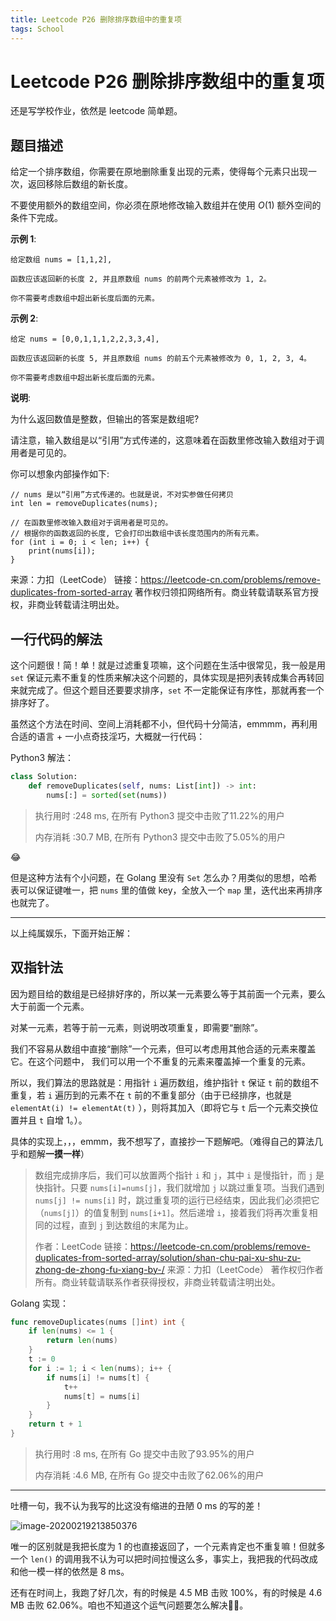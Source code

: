 ```yaml
---
title: Leetcode P26 删除排序数组中的重复项
tags: School
---
```


# Leetcode P26 删除排序数组中的重复项

还是写学校作业，依然是 leetcode 简单题。

## 题目描述

给定一个排序数组，你需要在原地删除重复出现的元素，使得每个元素只出现一次，返回移除后数组的新长度。

不要使用额外的数组空间，你必须在原地修改输入数组并在使用 $O(1)$ 额外空间的条件下完成。

**示例 1**:

```
给定数组 nums = [1,1,2], 

函数应该返回新的长度 2, 并且原数组 nums 的前两个元素被修改为 1, 2。 

你不需要考虑数组中超出新长度后面的元素。
```

**示例 2**:

```
给定 nums = [0,0,1,1,1,2,2,3,3,4],

函数应该返回新的长度 5, 并且原数组 nums 的前五个元素被修改为 0, 1, 2, 3, 4。

你不需要考虑数组中超出新长度后面的元素。
```

**说明**:

为什么返回数值是整数，但输出的答案是数组呢?

请注意，输入数组是以“引用”方式传递的，这意味着在函数里修改输入数组对于调用者是可见的。

你可以想象内部操作如下:

```
// nums 是以“引用”方式传递的。也就是说，不对实参做任何拷贝
int len = removeDuplicates(nums);

// 在函数里修改输入数组对于调用者是可见的。
// 根据你的函数返回的长度, 它会打印出数组中该长度范围内的所有元素。
for (int i = 0; i < len; i++) {
    print(nums[i]);
}
```

来源：力扣（LeetCode）
链接：https://leetcode-cn.com/problems/remove-duplicates-from-sorted-array
著作权归领扣网络所有。商业转载请联系官方授权，非商业转载请注明出处。

## 一行代码的解法

这个问题很！简！单！就是过滤重复项嘛，这个问题在生活中很常见，我一般是用 `set` 保证元素不重复的性质来解决这个问题的，具体实现是把列表转成集合再转回来就完成了。但这个题目还要要求排序，`set` 不一定能保证有序性，那就再套一个排序好了。

虽然这个方法在时间、空间上消耗都不小，但代码十分简洁，emmmm，再利用合适的语言 + 一小点奇技淫巧，大概就一行代码：

Python3 解法：

```python
class Solution:
    def removeDuplicates(self, nums: List[int]) -> int:
        nums[:] = sorted(set(nums))
```

> 执行用时 :248 ms, 在所有 Python3 提交中击败了11.22%的用户
>
> 内存消耗 :30.7 MB, 在所有 Python3 提交中击败了5.05%的用户

😂

但是这种方法有个小问题，在 Golang 里没有 `Set` 怎么办？用类似的思想，哈希表可以保证键唯一，把 `nums` 里的值做 key，全放入一个 `map` 里，迭代出来再排序也就完了。

---

以上纯属娱乐，下面开始正解：

## 双指针法

因为题目给的数组是已经排好序的，所以某一元素要么等于其前面一个元素，要么大于前面一个元素。

对某一元素，若等于前一元素，则说明改项重复，即需要“删除”。

我们不容易从数组中直接“删除”一个元素，但可以考虑用其他合适的元素来覆盖它。在这个问题中， 我们可以用一个不重复的元素来覆盖掉一个重复的元素。

所以，我们算法的思路就是：用指针 `i` 遍历数组，维护指针 `t` 保证 `t` 前的数组不重复，若 `i` 遍历到的元素不在 `t` 前的不重复部分（由于已经排序，也就是 `elementAt(i) != elementAt(t)` ），则将其加入（即将它与 `t` 后一个元素交换位置并且 `t` 自增 1。）。

具体的实现上，，，emmm，我不想写了，直接抄一下题解吧。（难得自己的算法几乎和题解**一摸一样**）

> 数组完成排序后，我们可以放置两个指针 `i` 和 `j`，其中 `i` 是慢指针，而 `j` 是快指针。只要 `nums[i]=nums[j]`，我们就增加 `j` 以跳过重复项。当我们遇到 `nums[j] != nums[i]` 时，跳过重复项的运行已经结束，因此我们必须把它（`nums[j]`）的值复制到 `nums[i+1]`。然后递增 `i`，接着我们将再次重复相同的过程，直到 `j` 到达数组的末尾为止。
>
> 作者：LeetCode
> 链接：https://leetcode-cn.com/problems/remove-duplicates-from-sorted-array/solution/shan-chu-pai-xu-shu-zu-zhong-de-zhong-fu-xiang-by-/
> 来源：力扣（LeetCode）
> 著作权归作者所有。商业转载请联系作者获得授权，非商业转载请注明出处。

Golang 实现：

```go
func removeDuplicates(nums []int) int {
    if len(nums) <= 1 {
        return len(nums)
    }
    t := 0
    for i := 1; i < len(nums); i++ {
        if nums[i] != nums[t] {
            t++
            nums[t] = nums[i]
        }
    }
    return t + 1
}
```

> 执行用时 :8 ms, 在所有 Go 提交中击败了93.95%的用户
>
> 内存消耗 :4.6 MB, 在所有 Go 提交中击败了62.06%的用户

---

吐槽一句，我不认为我写的比这没有缩进的丑陋 0 ms 的写的差！

![image-20200219213850376](https://tva1.sinaimg.cn/large/0082zybpgy1gc21h8o0kqj31to0n479r.jpg)

唯一的区别就是我把长度为 1 的也直接返回了，一个元素肯定也不重复嘛！但就多一个 `len()` 的调用我不认为可以把时间拉慢这么多，事实上，我把我的代码改成和他一模一样的依然是 8 ms。

还有在时间上，我跑了好几次，有的时候是 4.5 MB 击败 100%，有的时候是 4.6 MB 击败 62.06%。咱也不知道这个运气问题要怎么解决🤷‍♂️。

